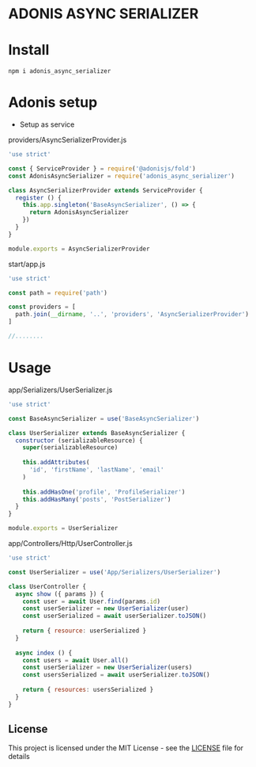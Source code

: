 # ADONIS ASYNC SERIALIZER

# Install

``` npm i adonis_async_serializer ```

# Adonis setup

* Setup as service

providers/AsyncSerializerProvider.js
```javascript
'use strict'

const { ServiceProvider } = require('@adonisjs/fold')
const AdonisAsyncSerializer = require('adonis_async_serializer')

class AsyncSerializerProvider extends ServiceProvider {
  register () {
    this.app.singleton('BaseAsyncSerializer', () => {
      return AdonisAsyncSerializer
    })
  }
}

module.exports = AsyncSerializerProvider

```
start/app.js

```javascript
'use strict'

const path = require('path')

const providers = [
  path.join(__dirname, '..', 'providers', 'AsyncSerializerProvider')
]

//........
```



# Usage
app/Serializers/UserSerializer.js
```javascript
'use strict'

const BaseAsyncSerializer = use('BaseAsyncSerializer')

class UserSerializer extends BaseAsyncSerializer {
  constructor (serializableResource) {
    super(serializableResource)
    
    this.addAttributes(
      'id', 'firstName', 'lastName', 'email'
    )
    
    this.addHasOne('profile', 'ProfileSerializer')
    this.addHasMany('posts', 'PostSerializer')
  }
}

module.exports = UserSerializer
```
app/Controllers/Http/UserController.js
```javascript
'use strict'

const UserSerializer = use('App/Serializers/UserSerializer')

class UserController {
  async show ({ params }) {
    const user = await User.find(params.id)
    const userSerializer = new UserSerializer(user)
    const userSerialized = await userSerializer.toJSON() 
    
    return { resource: userSerialized }
  }
  
  async index () {
    const users = await User.all()
    const userSerializer = new UserSerializer(users)
    const usersSerialized = await userSerializer.toJSON() 
    
    return { resources: usersSerialized }
  }
}
```
## License

This project is licensed under the MIT License - see the [LICENSE](LICENSE) file for details
